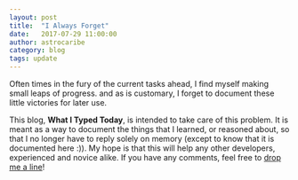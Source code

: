 ```yaml
---
layout: post
title:  "I Always Forget"
date:   2017-07-29 11:00:00
author: astrocaribe
category: blog
tags: update
---
```


Often times in the fury of the current tasks ahead, I find myself making small
leaps of progress. and as is customary, I forget to document these little
victories for later use.

This blog, **What I Typed Today**, is intended to take care of this problem.
It is meant as a way to document the things that I learned, or reasoned about,
so that I no longer have to reply solely on memory (except to know that it is
documented here :)). My hope is that this will help any other developers,
experienced and novice alike. If you have any comments, feel free to
[drop me a line](mailto:tlcommodore@gmail.com)!
